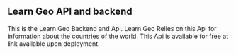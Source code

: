 ## Learn Geo API and backend

This is the Learn Geo Backend and Api. Learn Geo Relies on this Api for information about the countries of the world. This Api is available for free at link available upon deployment.